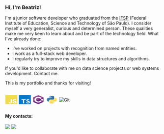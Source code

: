 
### Hi, I'm Beatriz!

I'm a junior software developer who graduated from the <a href="https://www.ifsp.edu.br/" target="_blank">IFSP</a> (Federal Institute of Education, Science and Technology of São Paulo). I consider myself a very generalist, curious and determined person. These qualities make me very keen to learn about and be part of the technology field. What I've already done:

- I've worked on projects with recognition from named entities.<br>
- I work as a full-stack web developer.<br>
- I regularly try to improve my skills in data structures and algorithms. <br>  

If you'd like to collaborate with me on data science projects or web systems development. Contact me. 

This is my portfolio and thanks for visiting!
 
<div style="display: inline_block"><br>
  <img align="center" alt="Js" height="30" width="40" src="https://raw.githubusercontent.com/devicons/devicon/master/icons/javascript/javascript-plain.svg">
  <img align="center" alt="Ts" height="30" width="40" src="https://raw.githubusercontent.com/devicons/devicon/master/icons/typescript/typescript-plain.svg">
  <img align="center" alt="Csharp" height="30" width="40" src="https://raw.githubusercontent.com/devicons/devicon/master/icons/csharp/csharp-original.svg">
  <img align="center" alt="Python" height="30" width="40" src="https://raw.githubusercontent.com/devicons/devicon/master/icons/python/python-original.svg"> 
  <img align="center" alt="Git" height="30" width="40" src="https://cdn.jsdelivr.net/gh/devicons/devicon/icons/git/git-original.svg">
</div>

  ##
 #### My contacts:  
<div> 
  <a href="https://www.linkedin.com/in/bpaixao" target="_blank"><img src="https://img.shields.io/badge/-LinkedIn-%230077B5?style=for-the-badge&logo=linkedin&logoColor=white" target="_blank"></a> 
  <a href = "mailto:bpaixao@live.com" target="_blank"><img src="https://img.shields.io/badge/-OUTLOOK-%23333?style=for-the-badge&logo=gmail&logoColor=white" target="_blank"></a>  
</div>
